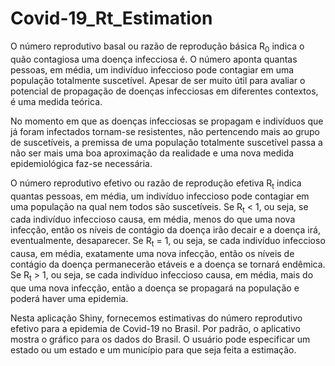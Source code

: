 # Covid-19_Rt_Estimation

O número reprodutivo basal ou razão de reprodução básica R<sub>0</sub> indica o quão contagiosa uma doença infecciosa é. O número aponta quantas pessoas, em média, um indivíduo infeccioso pode contagiar em uma população totalmente suscetível. Apesar de ser muito útil para avaliar o potencial de propagação de doenças infecciosas em diferentes contextos, é uma medida teórica.

No momento em que as doenças infecciosas se propagam e indivíduos que já foram infectados tornam-se resistentes, não pertencendo mais ao grupo de suscetíveis, a premissa de uma população totalmente suscetível passa a não ser mais uma boa aproximação da realidade e uma nova medida epidemiológica faz-se necessária.

O número reprodutivo efetivo ou razão de reprodução efetiva R<sub>t</sub> indica quantas pessoas, em média, um indivíduo infeccioso pode contagiar em uma população na qual nem todos são suscetíveis. Se R<sub>t</sub> < 1, ou seja, se cada indivíduo infeccioso causa, em média, menos do que uma nova infecção, então os níveis de contágio da doença irão decair e a doença irá, eventualmente, desaparecer. Se R<sub>t</sub> = 1, ou seja, se cada indivíduo infeccioso causa, em média, exatamente uma nova infecção, então os níveis de contágio da doença permanecerão etáveis e a doença se tornará endêmica. Se R<sub>t</sub> > 1, ou seja, se cada indivíduo infeccioso causa, em média, mais do que uma nova infecção, então a doença se propagará na população e poderá haver uma epidemia.

Nesta aplicação Shiny, fornecemos estimativas do número reprodutivo efetivo para a epidemia de Covid-19 no Brasil. Por padrão, o aplicativo mostra o gráfico para os dados do Brasil. O usuário pode especificar um estado ou um estado e um município para que seja feita a estimação.
